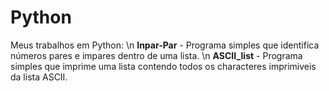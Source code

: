 # Python
Meus trabalhos em Python:
\n
**Inpar-Par** - Programa simples que identifica números pares e impares dentro de uma lista.
\n
**ASCII_list** - Programa simples que imprime uma lista contendo todos os characteres imprimiveis da lista ASCII.
